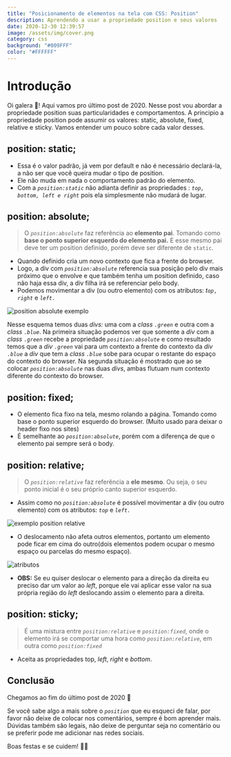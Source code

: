 ```yaml
---
title: "Posicionamento de elementos na tela com CSS: Position"
description: Aprendendo a usar a propriedade position e seus valores
date: 2020-12-30 12:39:57
image: /assets/img/cover.png
category: css
background: "#009FFF"
color: "#FFFFFF"
---
```

# Introdução

Oi galera 👋! Aqui vamos pro último post de 2020. Nesse post vou abordar a propriedade position suas particularidades e comportamentos. A principio a propriedade position pode assumir os valores: static, absolute, fixed, relative e sticky. Vamos entender um pouco sobre cada valor desses.



## position: static;

* Essa é o valor padrão, já vem por default e não é necessário declará-la, a não ser que você queira mudar o tipo de position.
* Ele não muda em nada o comportamento padrão do elemento.
* Com a *`position:static`* não adianta definir as propriedades : *`top, bottom, left e right`* pois ela simplesmente não mudará de lugar.



## position: absolute;

> O *`position:absolute`* faz referência ao **elemento pai**. Tomando como **base o ponto superior esquerdo do elemento pai.** E esse mesmo pai deve ter um position definido, porém deve ser diferente de `static`.

* Quando definido cria um novo contexto que fica a frente do browser.
* Logo, a div com *`position:absolute`* referencia sua posição pelo div mais próximo que o envolve e que também tenha um position definido, caso não haja essa div, a div filha irá se referenciar pelo body.
* Podemos movimentar a div (ou outro elemento) com os atributos: *t`op`*`, `*`right`* e *`left.`*

![position absolute exemplo](/assets/img/position-absolute-post.png "exemplo position:absolute")

Nesse esquema temos duas *divs:* uma com a *class `.green`* e outra com a *class `.blue`*. Na primeira situação podemos ver que somente a *div* com a *class `.green`* recebe a propriedade *`position:absolute`* e como resultado temos que a *div `.green`* vai para um contexto a frente do contexto da *div `.blue`* a *div* que tem a *class `.blue`* sobe para ocupar o restante do espaço do contexto do browser. Na segunda situação é mostrado que ao se colocar *`position:absolute`* nas duas *divs*, ambas flutuam num contexto diferente do contexto do browser.



## position: fixed;

* O elemento fica fixo na tela, mesmo rolando a página. Tomando como base o ponto superior esquerdo do browser. (Muito usado para deixar o header fixo nos sites)
* É semelhante ao *`position:absolute`*, porém com a diferença de que o elemento pai sempre será o body.



## position: relative;

> O *`position:relative`* faz referência a **ele mesmo**. Ou seja, o seu ponto inicial é o seu próprio canto superior esquerdo.

* Assim como no *`position:absolute`* é possível movimentar a div (ou outro elemento) com os atributos: *`top`* e *`left.`*

![exemplo position relative](/assets/img/position-relative-post.png "exemplo position relative")

* O deslocamento não afeta outros elementos, portanto um elemento pode ficar em cima do outro(dois elementos podem ocupar o mesmo espaço ou parcelas do mesmo espaço).



![atributos](/assets/img/atributos.png "atributos: top, left, right e bottom")

* **OBS:** Se eu quiser deslocar o elemento para a direção da direita eu preciso dar um valor ao *left*, porque ele vai aplicar esse valor na sua própria região do *left* deslocando assim o elemento para a direita.

## position: sticky;

> É uma mistura entre *`position:relative`* e *`position:fixed`*, onde o elemento irá se comportar uma hora como *`position:relative`*, em outra como *`position:fixed`*

* Aceita as propriedades top, *left*, *right* e *bottom*.



## Conclusão

Chegamos ao fim do último post de 2020 🙌

Se você sabe algo a mais sobre o *`position`* que eu esqueci de falar, por favor não deixe de colocar nos comentários, sempre é bom aprender mais. Dúvidas também são legais, não deixe de perguntar seja no comentário ou se preferir pode me adicionar nas redes sociais.

Boas festas e se cuidem! 🍾🍻